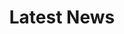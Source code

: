 ---
title: "Latest News"
draft: false
# page title background image
bg_image: "http://noworld.cn-bj.ufileos.com/nOWorld-web%2Fhomepage%2Fbanner-2.png"
# meta description
description : "this is meta description"
---